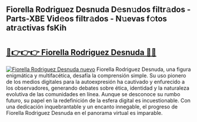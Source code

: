 ## Fiorella Rodriguez Desnuda D𝚎sn𝚞dos filtr𝚊dos - Parts-XBE Vid𝚎os filtr𝚊dos - N𝚞evas f𝚘tos atr𝚊ctivas fsKih

# <h2><a href="http://mbboqgh.tromn.icu/?c=Fiorella+Rodriguez+Desnuda">🔗👉👉👉 Fiorella Rodriguez Desnuda 🔗🔗</a></h2>

[![Fiorella Rodriguez Desnuda nuevo](https://i.imgur.com/pEAQMta.gif)](http://mbboqgh.tromn.icu/?c=Fiorella+Rodriguez+Desnuda)
Fiorella Rodriguez Desnuda, una figura enigmática y multifacética, desafía la comprensión simple. Su uso pionero de los medios digitales para la autoexpresión ha cautivado y enfurecido a los observadores, generando debates sobre ética, identidad y la naturaleza evolutiva de las comunidades en línea. Aunque se desconoce su rumbo futuro, su papel en la redefinición de la esfera digital es incuestionable. Con una dedicación inquebrantable y un encanto innegable, el progreso de Fiorella Rodriguez Desnuda en el panorama virtual es imparable.

